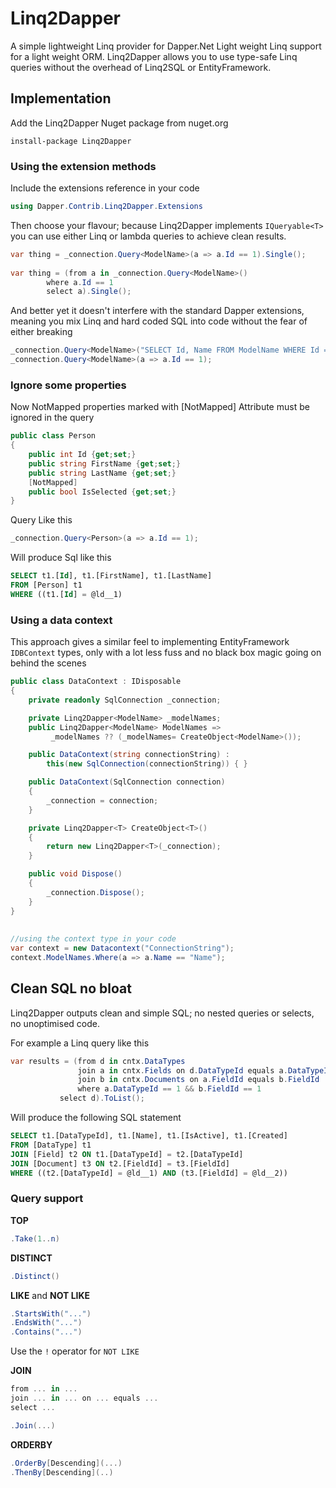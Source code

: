 # Linq2Dapper

A simple lightweight Linq provider for Dapper.Net
Light weight Linq support for a light weight ORM. Linq2Dapper allows you to use type-safe Linq queries without the overhead of Linq2SQL or EntityFramework.

## Implementation

Add the Linq2Dapper Nuget package from nuget.org

    install-package Linq2Dapper

### Using the extension methods

Include the extensions reference in your code

```C#
using Dapper.Contrib.Linq2Dapper.Extensions
```

Then choose your flavour; because Linq2Dapper implements `IQueryable<T>` you can use either Linq or lambda queries to achieve clean results.



```C#
var thing = _connection.Query<ModelName>(a => a.Id == 1).Single();
    
var thing = (from a in _connection.Query<ModelName>()
	    where a.Id == 1
	    select a).Single();
```

And better yet it doesn't interfere with the standard Dapper extensions, meaning you mix Linq and hard coded SQL into code without the fear of either breaking

```C#
_connection.Query<ModelName>("SELECT Id, Name FROM ModelName WHERE Id = @Id", new { Id = 1});
_connection.Query<ModelName>(a => a.Id == 1);
```

### Ignore some properties
Now NotMapped properties marked with [NotMapped] Attribute must be ignored in the query

```C#
public class Person
{	
    public int Id {get;set;}
    public string FirstName {get;set;}
    public string LastName {get;set;}
    [NotMapped]
    public bool IsSelected {get;set;}
}
```

Query Like this

```C#
_connection.Query<Person>(a => a.Id == 1);
```

Will produce Sql like this 

```SQL
SELECT t1.[Id], t1.[FirstName], t1.[LastName] 
FROM [Person] t1 
WHERE ((t1.[Id] = @ld__1)
```

### Using a data context

This approach gives a similar feel to implementing EntityFramework `IDBContext` types, only with a lot less fuss and no black box magic going on behind the scenes

```C#
public class DataContext : IDisposable
{
    private readonly SqlConnection _connection;

    private Linq2Dapper<ModelName> _modelNames;
    public Linq2Dapper<ModelName> ModelNames => 
	     _modelNames ?? (_modelNames= CreateObject<ModelName>());

    public DataContext(string connectionString) : 
    	this(new SqlConnection(connectionString)) { }

    public DataContext(SqlConnection connection)
    {
    	_connection = connection;
    }

    private Linq2Dapper<T> CreateObject<T>()
    {
    	return new Linq2Dapper<T>(_connection);
    }

    public void Dispose()
    {
    	_connection.Dispose();
    }
}
    
    
//using the context type in your code 
var context = new Datacontext("ConnectionString");
context.ModelNames.Where(a => a.Name == "Name");
```

## Clean SQL no bloat

Linq2Dapper outputs clean and simple SQL; no nested queries or selects, no unoptimised code.

For example a Linq query like this

```C#
var results = (from d in cntx.DataTypes
               join a in cntx.Fields on d.DataTypeId equals a.DataTypeId
               join b in cntx.Documents on a.FieldId equals b.FieldId
               where a.DataTypeId == 1 && b.FieldId == 1
	       select d).ToList();
```

Will produce the following SQL statement

```SQL
SELECT t1.[DataTypeId], t1.[Name], t1.[IsActive], t1.[Created] 
FROM [DataType] t1 
JOIN [Field] t2 ON t1.[DataTypeId] = t2.[DataTypeId] 
JOIN [Document] t3 ON t2.[FieldId] = t3.[FieldId] 
WHERE ((t2.[DataTypeId] = @ld__1) AND (t3.[FieldId] = @ld__2))
```

### Query support

**TOP**

```C#
.Take(1..n)
```

**DISTINCT**

```C#
.Distinct()
```

**LIKE** and **NOT LIKE**

```C#
.StartsWith("...")
.EndsWith("...")
.Contains("...")
```
Use the `!` operator for `NOT LIKE` 

**JOIN**

```C#
from ... in ...
join ... in ... on ... equals ...
select ...

.Join(...)
```

**ORDERBY**

```C#
.OrderBy[Descending](...)
.ThenBy[Descending](..)
```
